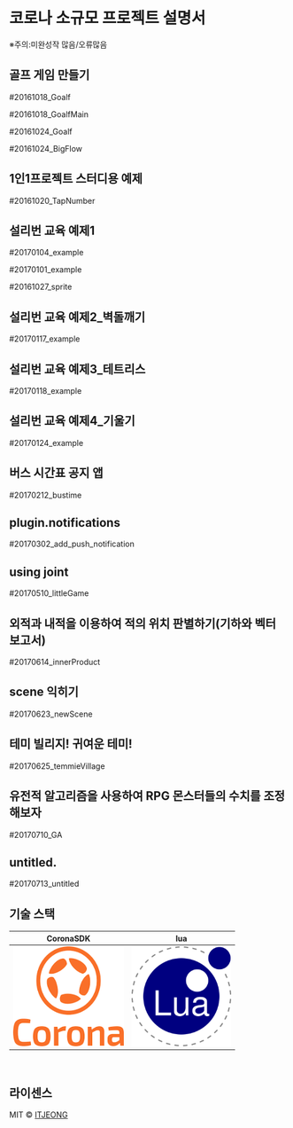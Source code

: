 # 코로나 소규모 프로젝트 설명서
※주의:미완성작 많음/오류많음

## 골프 게임 만들기
#20161018_Goalf

#20161018_GoalfMain

#20161024_Goalf

#20161024_BigFlow


## 1인1프로젝트 스터디용 예제
#20161020_TapNumber


## 설리번 교육 예제1
#20170104_example

#20170101_example

#20161027_sprite


## 설리번 교육 예제2_벽돌깨기
#20170117_example


## 설리번 교육 예제3_테트리스
#20170118_example


## 설리번 교육 예제4_기울기
#20170124_example


## 버스 시간표 공지 앱
#20170212_bustime


## plugin.notifications
#20170302_add_push_notification


## using joint
#20170510_littleGame


## 외적과 내적을 이용하여 적의 위치 판별하기(기하와 벡터 보고서)
#20170614_innerProduct


## scene 익히기
#20170623_newScene


## 테미 빌리지! 귀여운 테미!
#20170625_temmieVillage


## 유전적 알고리즘을 사용하여 RPG 몬스터들의 수치를 조정해보자
#20170710_GA


## untitled.
#20170713_untitled


## 기술 스택

| CoronaSDK | lua |
| :--------: | :--------: |
|   <img src="https://raw.githubusercontent.com/ITJEONG-DEV/README/main/.images/coronasdk.png" width="200" height="180"/>   |   <img src="https://raw.githubusercontent.com/ITJEONG-DEV/README/main/.images/lua.png" width="180" height="180"/>    |

<br>

## 라이센스

MIT &copy; [ITJEONG](mailto:derbana1027@gmail.com)
